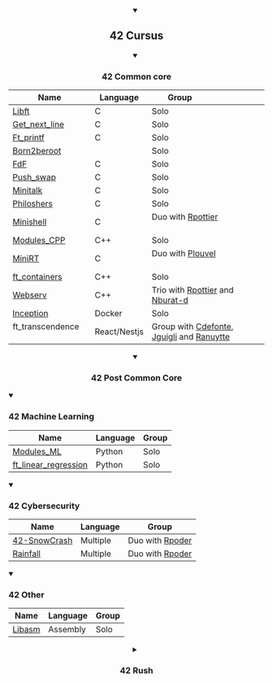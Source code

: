 <details open>
<summary align='center'> <h2> 42 Cursus </h2> </summary>

<details open>
<summary align='center'> <h3> 42 Common core </h3> </summary>

| Name                              | Language     | Group                                                                        |
|-----------------------------------|--------------|------------------------------------------------------------------------------|
| [Libft][42-libft]                 | C            | Solo                                                                         |
| [Get_next_line][42-get_next_line] | C            | Solo                                                                         |
| [Ft_printf][42-ft_printf]         | C            | Solo                                                                         |
| [Born2beroot][42-Born2beroot]     |              | Solo                                                                         |
| [FdF][42-FdF]                     | C            | Solo                                                                         |
| [Push_swap][42-push_swap]         | C            | Solo                                                                         |
| [Minitalk][42-minitalk]           | C            | Solo                                                                         |
| [Philoshers][42-Philoshers]       | C            | Solo                                                                         |
| [Minishell][42-Minishell]         | C            | Duo with [Rpottier][Rpottier]                                                |
| [Modules_CPP][42-CPP_Modules]     | C++          | Solo                                                                         |
| [MiniRT][42-miniRT]               | C            | Duo with [Plouvel][Plouvel]                                                  |
| [ft_containers][42-ft_containers] | C++          | Solo                                                                         |
| [Webserv][42-Webserv]             | C++          | Trio with [Rpottier][Rpottier] and [Nburat-d][Nburat-d]                      |
| [Inception][42-Inception]         | Docker       | Solo                                                                         |
| ft_transcendence                  | React/Nestjs | Group with [Cdefonte][Cdefonte], [Jguigli][Jguigli] and [Ranuytte][Ranuytte] |

</details>

<details open>
<summary align='center'> <h3> 42 Post Common Core </h3> </summary>

<details open>
<summary> <h3> 42 Machine Learning </h3> </summary>

| Name                                            | Language | Group |
|-------------------------------------------------|----------|-------|
| [Modules_ML][42-Modules ML]                     | Python   | Solo  |
| [ft_linear_regression][42-ft_linear_regression] | Python   | Solo  |

</details>

<details open>
<summary> <h3> 42 Cybersecurity </h3> </summary>

| Name                         | Language | Group                      |
|------------------------------|----------|----------------------------|
| [42-SnowCrash][42-SnowCrash] | Multiple | Duo with [Rpoder][Rpoder]  |
| [Rainfall][42-rainfall]      | Multiple | Duo with [Rpoder][Rpoder]  |

</details>
  
<details open>
<summary> <h3> 42 Other </h3> </summary>

| Name                | Language | Group |
|---------------------|----------|-------|
| [Libasm][42-Libasm] | Assembly | Solo  |

</details>
</details>

<details close>
<summary align='center'> <h3> 42 Rush </h3> </summary>

| Name                     | Language | Mate                 |
|--------------------------|----------|----------------------|
| [Libunit][42-libunit]    | C        | [Dhubleur][Dhubleur] |
| [AlCu][42-AlCu]          | C        | [Plouvel][Plouvel]   |
| [2048][42-Wong_kar_Wai]  | C        | [Tmorris][Tmorris]   |
| [YASL][42-YASL]          | yasl     | [Bcano][Bcano]       |
| [Wordle][42-Wordle]      | C++      | [Omoudni][Omoudni]   |
| [Connect4][42-Connect4]  | C        | [Plouvel][Plouvel]   |
| Retro-MFA                | C        | [Ojauregu][Ojauregu] |

</details>
</details>

<!-- Lien repo github --->

[42-CPP_Modules]: https://github.com/bsavinel/42-CPP_Modules
[42-libft]: https://github.com/bsavinel/42-libft
[42-get_next_line]: https://github.com/bsavinel/42-get_next_line
[42-ft_printf]: https://github.com/bsavinel/42-ft_printf
[42-Born2beroot]: https://github.com/bsavinel/42-Born2beroot
[42-FdF]: https://github.com/bsavinel/42-FdF
[42-push_swap]: https://github.com/bsavinel/42-push_swap
[42-minitalk]: https://github.com/bsavinel/42-minitalk
[42-Philoshers]: https://github.com/bsavinel/42-Philosophers
[42-libunit]: https://github.com/bsavinel/42-libunit
[42-AlCu]: https://github.com/bsavinel/42-AlCu
[42-Minishell]: https://github.com/bsavinel/42-Minishell
[42-Wong_kar_Wai]: https://github.com/bsavinel/42-Wong_kar_Wai
[42-YASL]: https://github.com/bsavinel/42-YASL
[42-Wordle]: https://github.com/bsavinel/42-Wordle
[42-Connect4]: https://github.com/bsavinel/42-Connect4
[42-miniRT]: https://github.com/bsavinel/42-miniRT
[42-ft_containers]:https://github.com/bsavinel/42-ft_containers
[42-Webserv]:https://github.com/bsavinel/42-Webserv
[42-Inception]:https://github.com/bsavinel/42-Inception
[42-ft_linear_regression]:https://github.com/bsavinel/42-ft_linear_regression
[42-Modules ML]:https://github.com/bsavinel/42-ML_Module
[42-Libasm]:https://github.com/bsavinel/42-libasm
[42-SnowCrash]:https://github.com/bsavinel/42-SnowCrash
[42-rainfall]:https://github.com/rpoder/42-rainfall

<!-- Mate of project --->

[Nburat-d]: https://github.com/nicolasb1607
[Plouvel]: https://github.com/noctuelles
[Dhubleur]: https://github.com/dams333
[Rpottier]: https://github.com/RodolphePottier
[Tmorris]: https://github.com/tmorris42
[Bcano]: https://github.com/BarbaraC12
[Omoudni]: https://github.com/OUAFABULOUS
[Ojauregu]: https://github.com/Oceanejau
[Cdefonte]: https://github.com/cdefonte42
[Jguigli]: https://github.com/Thegreymago
[Ranuytte]: https://gitlab.com/ranuytte
[Rpoder]: https://github.com/rpoder
